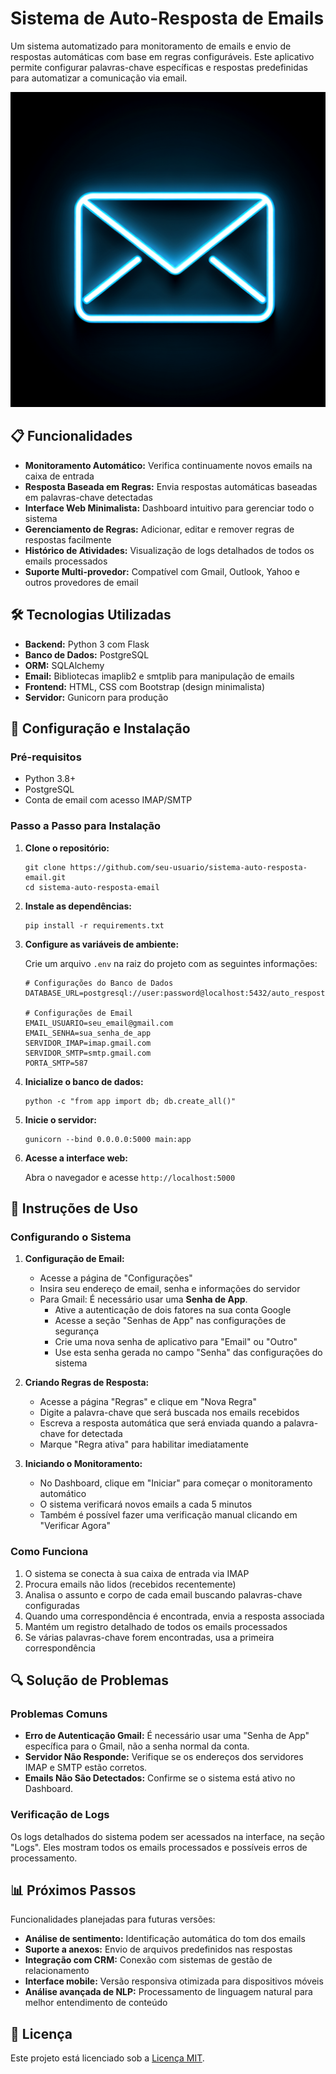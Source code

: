 # Sistema de Auto-Resposta de Emails

Um sistema automatizado para monitoramento de emails e envio de respostas automáticas com base em regras configuráveis. Este aplicativo permite configurar palavras-chave específicas e respostas predefinidas para automatizar a comunicação via email.

![Sistema de Auto-Resposta de Emails](generated-icon.png)

## 📋 Funcionalidades

- **Monitoramento Automático:** Verifica continuamente novos emails na caixa de entrada
- **Resposta Baseada em Regras:** Envia respostas automáticas baseadas em palavras-chave detectadas
- **Interface Web Minimalista:** Dashboard intuitivo para gerenciar todo o sistema
- **Gerenciamento de Regras:** Adicionar, editar e remover regras de respostas facilmente
- **Histórico de Atividades:** Visualização de logs detalhados de todos os emails processados
- **Suporte Multi-provedor:** Compatível com Gmail, Outlook, Yahoo e outros provedores de email

## 🛠️ Tecnologias Utilizadas

- **Backend:** Python 3 com Flask
- **Banco de Dados:** PostgreSQL
- **ORM:** SQLAlchemy
- **Email:** Bibliotecas imaplib2 e smtplib para manipulação de emails
- **Frontend:** HTML, CSS com Bootstrap (design minimalista)
- **Servidor:** Gunicorn para produção

## 🚀 Configuração e Instalação

### Pré-requisitos

- Python 3.8+
- PostgreSQL
- Conta de email com acesso IMAP/SMTP

### Passo a Passo para Instalação

1. **Clone o repositório:**
   ```
   git clone https://github.com/seu-usuario/sistema-auto-resposta-email.git
   cd sistema-auto-resposta-email
   ```

2. **Instale as dependências:**
   ```
   pip install -r requirements.txt
   ```

3. **Configure as variáveis de ambiente:**
   
   Crie um arquivo `.env` na raiz do projeto com as seguintes informações:
   ```
   # Configurações do Banco de Dados
   DATABASE_URL=postgresql://user:password@localhost:5432/auto_resposta_db
   
   # Configurações de Email
   EMAIL_USUARIO=seu_email@gmail.com
   EMAIL_SENHA=sua_senha_de_app
   SERVIDOR_IMAP=imap.gmail.com
   SERVIDOR_SMTP=smtp.gmail.com
   PORTA_SMTP=587
   ```

4. **Inicialize o banco de dados:**
   ```
   python -c "from app import db; db.create_all()"
   ```

5. **Inicie o servidor:**
   ```
   gunicorn --bind 0.0.0.0:5000 main:app
   ```

6. **Acesse a interface web:**
   
   Abra o navegador e acesse `http://localhost:5000`

## 📝 Instruções de Uso

### Configurando o Sistema

1. **Configuração de Email:**
   - Acesse a página de "Configurações"
   - Insira seu endereço de email, senha e informações do servidor
   - Para Gmail: É necessário usar uma **Senha de App**. 
     - Ative a autenticação de dois fatores na sua conta Google
     - Acesse a seção "Senhas de App" nas configurações de segurança
     - Crie uma nova senha de aplicativo para "Email" ou "Outro"
     - Use esta senha gerada no campo "Senha" das configurações do sistema

2. **Criando Regras de Resposta:**
   - Acesse a página "Regras" e clique em "Nova Regra"
   - Digite a palavra-chave que será buscada nos emails recebidos
   - Escreva a resposta automática que será enviada quando a palavra-chave for detectada
   - Marque "Regra ativa" para habilitar imediatamente

3. **Iniciando o Monitoramento:**
   - No Dashboard, clique em "Iniciar" para começar o monitoramento automático
   - O sistema verificará novos emails a cada 5 minutos
   - Também é possível fazer uma verificação manual clicando em "Verificar Agora"

### Como Funciona

1. O sistema se conecta à sua caixa de entrada via IMAP
2. Procura emails não lidos (recebidos recentemente)
3. Analisa o assunto e corpo de cada email buscando palavras-chave configuradas
4. Quando uma correspondência é encontrada, envia a resposta associada
5. Mantém um registro detalhado de todos os emails processados
6. Se várias palavras-chave forem encontradas, usa a primeira correspondência

## 🔍 Solução de Problemas

### Problemas Comuns

- **Erro de Autenticação Gmail:** É necessário usar uma "Senha de App" específica para o Gmail, não a senha normal da conta.
- **Servidor Não Responde:** Verifique se os endereços dos servidores IMAP e SMTP estão corretos.
- **Emails Não São Detectados:** Confirme se o sistema está ativo no Dashboard.

### Verificação de Logs

Os logs detalhados do sistema podem ser acessados na interface, na seção "Logs". Eles mostram todos os emails processados e possíveis erros de processamento.

## 📊 Próximos Passos

Funcionalidades planejadas para futuras versões:

- **Análise de sentimento:** Identificação automática do tom dos emails
- **Suporte a anexos:** Envio de arquivos predefinidos nas respostas
- **Integração com CRM:** Conexão com sistemas de gestão de relacionamento
- **Interface mobile:** Versão responsiva otimizada para dispositivos móveis
- **Análise avançada de NLP:** Processamento de linguagem natural para melhor entendimento de conteúdo

## 📄 Licença

Este projeto está licenciado sob a [Licença MIT](LICENSE).